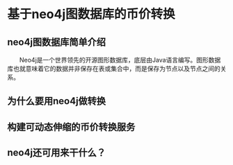 # 基于neo4j图数据库的币价转换

## neo4j图数据库简单介绍
&emsp;&emsp;Neo4j是一个世界领先的开源图形数据库，底层由Java语言编写。图形数据库也就意味着它的数据并非保存在表或集合中，而是保存为节点以及节点之间的关系。

## 为什么要用neo4j做转换

## 构建可动态伸缩的币价转换服务

## neo4j还可用来干什么？